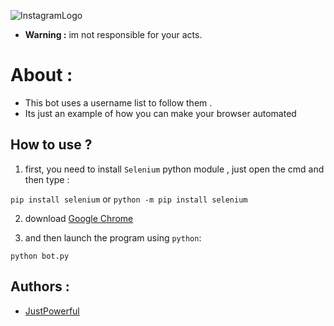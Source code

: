 
![InstagramLogo](https://i.vimeocdn.com/video/570148251.webp?mw=960&mh=540)

- **Warning :** im not responsible for your acts.

# About :
- This bot uses a username list to follow them .
- Its just an example of how you can make your browser automated 


## How to use ?
1) first, you need to install ``Selenium`` python module , just open the cmd and then type :

``
pip install selenium
``
or
``
python -m pip install selenium
``

2) download [Google Chrome](https://www.google.com/chrome/?brand=CHBD&gclid=CjwKCAjw7O_pBRA3EiwA_lmtfh7qjVTsMv6J9PN4eqE8-I3606zw0MbCd0OKpfxB50mGb8howj1tSBoCpEIQAvD_BwE&gclsrc=aw.ds)

3) and then launch the program using ``python``:

``python bot.py``

## Authors :

- [JustPowerful](https://github.com/JustPowerful)

